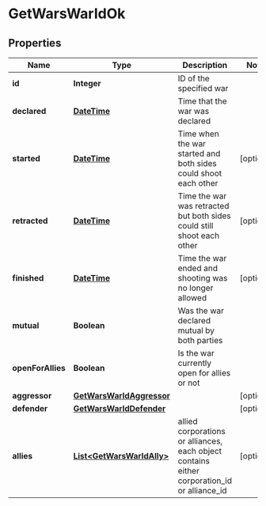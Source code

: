 
# GetWarsWarIdOk

## Properties
Name | Type | Description | Notes
------------ | ------------- | ------------- | -------------
**id** | **Integer** | ID of the specified war | 
**declared** | [**DateTime**](DateTime.md) | Time that the war was declared | 
**started** | [**DateTime**](DateTime.md) | Time when the war started and both sides could shoot each other |  [optional]
**retracted** | [**DateTime**](DateTime.md) | Time the war was retracted but both sides could still shoot each other |  [optional]
**finished** | [**DateTime**](DateTime.md) | Time the war ended and shooting was no longer allowed |  [optional]
**mutual** | **Boolean** | Was the war declared mutual by both parties | 
**openForAllies** | **Boolean** | Is the war currently open for allies or not | 
**aggressor** | [**GetWarsWarIdAggressor**](GetWarsWarIdAggressor.md) |  |  [optional]
**defender** | [**GetWarsWarIdDefender**](GetWarsWarIdDefender.md) |  |  [optional]
**allies** | [**List&lt;GetWarsWarIdAlly&gt;**](GetWarsWarIdAlly.md) | allied corporations or alliances, each object contains either corporation_id or alliance_id |  [optional]



